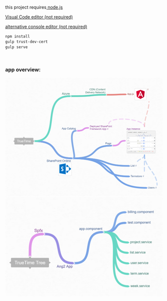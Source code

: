 <p>
    this project requires<a href="https://nodejs.org/en/download/"> node.js</a>
</p>
<p>
    <a href="https://code.visualstudio.com/"> Visual    Code editor (not required)
    </a>
</p>
<p>
    <a href="http://cmder.net/">
        alternative console editor (not required)
    </a>
</p>


```bash
npm install
gulp trust-dev-cert
gulp serve
```
<br/>
<h3>app overview: </h3>
<img src="/coggle_screen.PNG?raw=true" />
<img src="/true_tree1.PNG?raw=true" />

